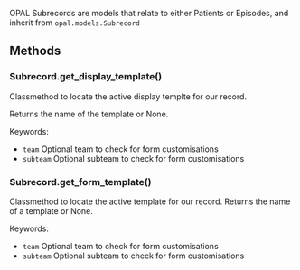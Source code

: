 OPAL Subrecords are models that relate to either Patients or Episodes, and inherit from
`opal.models.Subrecord`

## Methods

### Subrecord.get_display_template()

Classmethod to locate the active display templte for our record.

Returns the name of the template or None.

Keywords:

* `team` Optional team to check for form customisations
* `subteam` Optional subteam to check for form customisations


### Subrecord.get_form_template()

Classmethod to locate the active template for our record. Returns the name of a template or None.

Keywords: 

* `team` Optional team to check for form customisations
* `subteam` Optional subteam to check for form customisations
